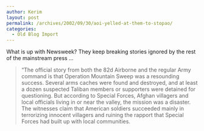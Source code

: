 ```yaml
---
author: Kerim
layout: post
permalink: /archives/2002/09/30/aoi-yelled-at-them-to-stopao/
categories:
  - Old Blog Import
---
```

What is up with Newsweek? They keep breaking stories ignored by the rest of the mainstream press &#8230;


>   &#8220;The official story from both the 82d Airborne and the regular Army command is that Operation Mountain Sweep was a resounding success. Several arms caches were found and destroyed, and at least a dozen suspected Taliban members or supporters were detained for questioning. But according to Special Forces, Afghan villagers and local officials living in or near the valley, the mission was a disaster. The witnesses claim that American soldiers succeeded mainly in terrorizing innocent villagers and ruining the rapport that Special Forces had built up with local communities.  
>   

>   
>  